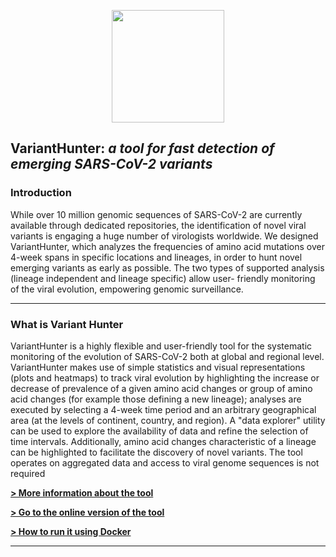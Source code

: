 <p align="center"><img src='https://user-images.githubusercontent.com/50906588/206149285-a241e24f-437a-4825-9276-b573eec606dc.png' height=180px/></p>

## VariantHunter: *a tool for fast detection of emerging SARS-CoV-2 variants*

### Introduction

While over 10 million genomic sequences of SARS-CoV-2 are currently available through dedicated repositories, the identification of novel viral variants is engaging a huge number of virologists worldwide. We designed VariantHunter, which analyzes the frequencies of amino acid mutations over 4-week spans in specific locations and lineages, in order to hunt novel emerging variants as early as possible. The two types of supported analysis (lineage independent and lineage specific) allow user- friendly monitoring of the viral evolution, empowering genomic surveillance.

---

### What is Variant Hunter

VariantHunter is a highly flexible and user-friendly tool for the systematic monitoring of the evolution of SARS-CoV-2 both at global and regional level. VariantHunter makes use of simple statistics and visual representations (plots and heatmaps) to track viral evolution by highlighting the increase or decrease of prevalence of a given amino acid changes or group of amino acid changes (for example those defining a new lineage); analyses are executed by selecting a 4-week time period and an arbitrary geographical area (at the levels of continent, country, and region). A "data explorer" utility can be used to explore the availability of data and refine the selection of time intervals. Additionally, amino acid changes characteristic of a lineage can be highlighted to facilitate the discovery of novel variants. The tool operates on aggregated data and access to viral genome sequences is not required


<b>
  
[> More information about the tool](http://gmql.eu/variant_hunter/about)

[> Go to the online version of the tool](http://gmql.eu/variant_hunter)

[> How to run it using Docker](http://gmql.eu/variant_hunter/about)
 
</b>

---
